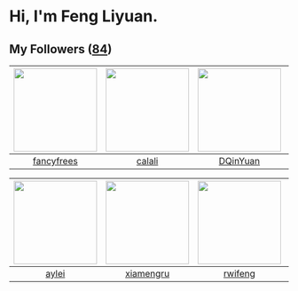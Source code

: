 # Hi, I'm Feng Liyuan.

## My Followers ([84](https://github.com/SunRunAway?tab=followers))

| <img src="https://avatars1.githubusercontent.com/u/3293915?v=4" width="150" height="150" /> | <img src="https://avatars3.githubusercontent.com/u/15995588?v=4" width="150" height="150" /> | <img src="https://avatars1.githubusercontent.com/u/23725000?v=4" width="150" height="150" /> | <img src="https://avatars2.githubusercontent.com/u/234891?v=4" width="150" height="150" /> |
| :-----------------------------------------------------------------------------------------: | :------------------------------------------------------------------------------------------: | :------------------------------------------------------------------------------------------: | :----------------------------------------------------------------------------------------: |
|                         [fancyfrees](https://github.com/fancyfrees)                         |                              [calali](https://github.com/calali)                             |                            [DQinYuan](https://github.com/DQinYuan)                           |                           [ekalinin](https://github.com/ekalinin)                          |

| <img src="https://avatars1.githubusercontent.com/u/18556593?v=4" width="150" height="150" /> | <img src="https://avatars0.githubusercontent.com/u/28560740?v=4" width="150" height="150" /> | <img src="https://avatars0.githubusercontent.com/u/1814146?v=4" width="150" height="150" /> | <img src="https://avatars2.githubusercontent.com/u/35111?v=4" width="150" height="150" /> |
| :------------------------------------------------------------------------------------------: | :------------------------------------------------------------------------------------------: | :-----------------------------------------------------------------------------------------: | :---------------------------------------------------------------------------------------: |
|                               [aylei](https://github.com/aylei)                              |                           [xiamengru](https://github.com/xiamengru)                          |                            [rwifeng](https://github.com/rwifeng)                            |                            [why404](https://github.com/why404)                            |